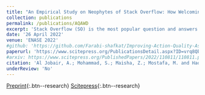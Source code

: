 ```yaml
---
title: "An Empirical Study on Neophytes of Stack Overflow: How Welcoming the Community is towards Them"
collection: publications
permalink: /publications/AQAWD
excerpt: 'Stack Overflow (SO) is the most popular question and answers (Q&A) platform for programmers with a rapidly expanding community of new users. However, the unwelcoming environment towards new users has been under discussion for several years, which is a major concern towards the enhancement of a skillful community. In this work, we study a specific group of users who are either registered in the last 45 days or have a reputation less than or equal to 50 and term them as “neophytes”. We investigate whether neophytes actually face hurdles while collaborating in Stack Overflow and, if so, identify the reasons behind this phenomenon by qualitative and quantitative analysis. Our study finds that neophytes are indeed facing hurdles while collaborating in the platform. The reasons behind the hurdles include harsh moderation of posts, negligence of the posts, deleting or closing of posts, downvoting without providing any proper reasoning, etc. Our findings can provide guidelines to create a more user-friendly Stack Overflow community. Furthermore, this study can guide researchers to observe the reactions of neophytes in adverse situations and recommend some steps for the community to make positive changes to the Stack Overflow environment.'
date: '26 April 2022'
venue: 'ENASE 2022'
#github: 'https://github.com/Farabi-shafkat/Improving-Action-Quality-Assessment-using-ResNets-and-Weighted-Aggregation'
paperurl: 'https://www.scitepress.org/PublicationsDetail.aspx?ID=vrq8QbZQ28M=&t=1'
#arxiv: https://www.scitepress.org/PublishedPapers/2022/110811/110811.pdf
citation: 'Al Jobair, A.; Mohammad, S.; Maisha, Z.; Mostafa, M. and Haque, M. (2022). An Empirical Study on Neophytes of Stack Overflow: How Welcoming the Community is towards Them. In Proceedings of the 17th International Conference on Evaluation of Novel Approaches to Software Engineering - ENASE, ISBN 978-989-758-568-5; ISSN 2184-4895, pages 197-208. DOI: 10.5220/0011081100003176'
underReview: 'No'
---
```




[Preprint](https://www.scitepress.org/PublishedPapers/2022/110811/110811.pdf){:.btn--research}
[Scitepress](https://www.scitepress.org/PublicationsDetail.aspx?ID=vrq8QbZQ28M=&t=1){:.btn--research}

